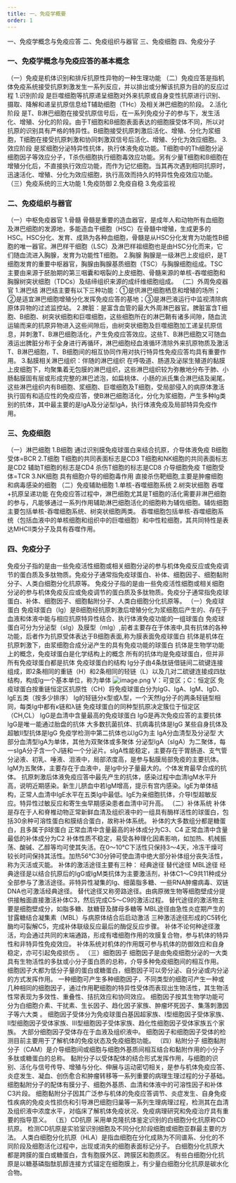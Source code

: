 ```yaml
---
title: 一、免疫学概要
order: 1
---
```



一、免疫学概念与免疫应答
二、免疫组织与器官
三、免疫细胞
四、免疫分子

### 一、免疫学概念与免疫应答的基本概念
（一）免疫是机体识别和排斥抗原性异物的一种生理功能
（二）免疫应答是指机体免疫系统接受抗原刺激发生一系列反应，并以排出或分解该抗原为目的的反应过程
1.识别阶段
是巨噬细胞等抗原递呈细胞对外来抗原或自身变性抗原进行识别、摄取、降解和递呈抗原信息给T辅助细胞（THc）及相关淋巴细胞的阶段。
2.活化阶段
是T、B淋巴细胞在接受抗原信号后，在一系列免疫分子的参与下，发生活化、增殖、分化的阶段。由于T细胞和B细胞表面表达的细胞膜受体不同，所以对抗原的识别具有严格的特异性。B细胞接受抗原刺激后活化、增殖、分化为浆细胞，T细胞在接受抗原刺激和协同刺激双信号后活化、增殖、分化为效应细胞。
3.效应阶段
是浆细胞分泌特异性抗体，执行体液免疫功能。T细胞中的Th细胞分泌细胞因子等效应分子，T杀伤细胞执行细胞毒效应功能。另有少量T细胞和B细胞在增殖分化后，不直接执行效应功能，而作为记忆细胞。当其再次遇到相同抗原时，迅速活化、增殖、分化为效应细胞，执行高效而持久的特异性免疫效应功能。
（三）免疫系统的三大功能
1.免疫防御
2.免疫自稳
3.免疫监视

### 二、免疫组织与器官
（一）中枢免疫器官
1.骨髓
骨髓是重要的造血器官，是成年人和动物所有血细胞及淋巴细胞的发源地，多能造血干细胞（HSC）在骨髓中增殖，生成更多的HSC。HSC分化、发育、成熟为各种血细胞，骨髓是从HSC分化发育为功能性B细胞的唯一器官。淋巴样干细胞（LSC）及淋巴样祖细胞也是由HSC分化而来，它们随血流进入胸腺，发育为功能性T细胞。
2.胸腺
胸腺是一级淋巴上皮组织，是T细胞发育的重要中枢器官，胸腺由胸腺基质细胞（TSC）与胸腺细胞组成。TSC主要由来源于胚胎期的第三咽囊和咽裂的上皮细胞、骨髓来源的单核-吞噬细胞和胸腺树突状细胞（TDCs）及结缔组织来源的成纤维细胞组成。
（二）外周免疫器官
1.淋巴结
淋巴结主要有以下三种功能：①是供淋巴细胞栖息和增殖的场所；②是适宜淋巴细胞增殖分化发挥免疫应答的基地；③是淋巴液运行中监视清除病原体异物的过滤监控站。
2.脾脏：是富含血管的最大外周淋巴器官。脾脏富含T细胞、B细胞、树突状细胞和巨噬细胞，这些细胞所在的淋巴鞘有诸多间隙，随血流运输而来的抗原异物进入这些间隙后，由树突状细胞及巨噬细胞加工递呈抗原信息，并刺激T、B淋巴细胞活化，产生免疫应答效应。这些T、B淋巴细胞又可随血液运出脾脏分布于全身进行再循环，淋巴细胞经血液循环清除外来抗原物质及激活T、B淋巴细胞，T、B细胞间的相互协同作用对执行特异性免疫应答均具有重要作用。
3.黏膜相关淋巴组织：伴随的淋巴组织 在呼吸道、肠道及泌尿生殖道的黏膜上皮细胞下，均聚集着无包膜的淋巴组织，这些淋巴组织较为弥散地分布于肺、小肠黏膜固有层或形成完整的淋巴滤泡，如扁桃体、小肠的派氏集合淋巴结及阑尾。这些淋巴组织内有B细胞、浆细胞、巨噬细胞及T细胞，受局部侵入的病原体激活执行固有和适应性的免疫应答，使B淋巴细胞活化，分化为浆细胞，产生多种Ig类别的抗体，其中最主要的是IgA及分泌型IgA，执行体液免疫及局部特异免疫作用。

### 三、免疫细胞
（一）淋巴细胞
1.B细胞
通过识别膜免疫球蛋白来结合抗原，介导体液免疫
B细胞受体=BCR
2.T细胞
T细胞的共同表面标志是CD3 
T细胞和NK细胞的共同表面标志是CD2
辅助T细胞的标志是CD4 
杀伤T细胞的标志是CD8
介导细胞免疫
T细胞受体=TCR
3.NK细胞
具有细胞介导的细胞毒作用
直接杀伤靶细胞,主要是肿瘤细胞和病毒感染的细胞
（二）免疫辅助细胞
1.单核-吞噬细胞系统
2.树突状细胞
吞噬+抗原呈递功能
在免疫应答过程中，淋巴细胞尤其是T细胞的活化需要非淋巴细胞的参与，凡能够通过一系列作用辅助淋巴细胞活化的细胞称为辅佐细胞。辅佐细胞主要包括单核-吞噬细胞系统、树突状细胞两类。
吞噬细胞包括单核-吞噬细胞系统（包括血液中的单核细胞和组织中的巨噬细胞）和中性粒细胞，其共同特性是表达MHCⅡ类分子及具有吞噬作用。

### 四、免疫分子
免疫分子指的是由一些免疫活性细胞或相关细胞分泌的参与机体免疫反应或免疫调节的蛋白质及多肽物质。免疫分子通常指免疫球蛋白、补体、细胞因子、细胞黏附分子、人类白细胞分化抗原等。
免疫分子指的是由一些免疫活性细胞或相关细胞分泌的参与机体免疫反应或免疫调节的蛋白质及多肽物质。免疫分子通常指免疫球蛋白、补体、细胞因子、细胞黏附分子、人类白细胞分化抗原等。
（一）免疫球蛋白
免疫球蛋白（Ig）是B细胞经抗原刺激后增殖分化为浆细胞后产生的、存在于血液和体液中能与相应抗原特异性结合、执行体液免疫功能的一组球蛋白
免疫球蛋白可分为分泌型（sIg）及膜型（mIg）,前者主要存在于体液中,具有抗体的各种功能，后者作为抗原受体表达于B细胞表面,称为膜表面免疫球蛋白
抗体是机体在抗原刺激下，由浆细胞合成分泌产生的具有免疫功能的球蛋白
抗体是生物学功能上的概念，免疫球蛋白是化学结构上的概念
所有的抗体均是免疫球蛋白，但并非所有免疫球蛋白都是抗体
免疫球蛋白的结构 
Ig分子由4条肽链借链间二硫键连接组成，即2条相同的重链（H）和2条相同的轻链（L）以及几对二硫键连接成四肽结构，构成Ig一个基本单位，称为单体
![image.png](https://cdn.nlark.com/yuque/0/2022/png/33570603/1666482418297-ecc072b5-a011-40c4-a8a8-32dd83ac8906.png#clientId=uf089cf0d-5621-4&crop=0&crop=0&crop=1&crop=1&from=paste&id=u150cadc5&margin=%5Bobject%20Object%5D&name=image.png&originHeight=375&originWidth=393&originalType=url&ratio=1&rotation=0&showTitle=false&size=89123&status=done&style=none&taskId=u754112b9-dcf0-4765-ab6b-cd5dbb99868&title=)
V：可变区；C：恒定区
免疫球蛋白按重链恒定区抗原性（CH）将免疫球蛋白分为IgG、IgA、IgM、IgD、IgE五类（按多少排序）
Ig的轻链分κ型或λ型，一个天然Ig分子的两条轻链型相同，每类Ig中都有κ链和λ链
免疫球蛋白的同种型抗原决定簇位于恒定区（CH,CL）
IgG是血清中含量最高的免疫球蛋白
IgG是再次免疫应答的主要抗体
IgG是唯一能通过胎盘的抗体
大多数抗菌抗体、抗病毒抗体是IgG
某些自身抗体及超敏Ⅱ型抗体是IgG
免疫学检测中第二抗体也以IgG为主
IgA分血清型及分泌型
大部分血清型IgA为单体，其他为双聚体或多聚体
分泌型IgA（sIgA）为二聚体，每一sIgA分子含一个J链和一个分泌片。sIgA性能稳定，主要存在于胃肠道、支气管分泌液、初乳、唾液、泪液中，局部浓度高，是参与黏膜局部免疫的主要抗体。
IgM为五聚体，主要存在于血液中，是Ig中分子量最大的。个体发育最早合成的抗体。
抗原刺激后体液免疫应答中最先产生的抗体，感染过程中血清IgM水平升高，说明近期感染。新生儿脐血中若IgM增高，提示有宫内感染。IgE为单体结构，正常人血清中IgE水平在五类Ig中最低。IgE为亲细胞抗体，介导Ⅰ型超敏反应。特异性过敏反应和寄生虫早期感染患者血清中可升高。
（二）补体系统
补体是存在于人和脊椎动物正常新鲜血清及组织液中的一组具有酶样活性的球蛋白，包括30余种可溶性蛋白和膜结合蛋白，故称补体系统。
补体的大多数组分都是糖蛋白，且多属于β球蛋白
正常血清中含量最高的补体成分为C3、C4
正常血清中含量最低的补体成分为C2
补体性质不稳定，易受各种理化因素影响，如加热、机械振荡、酸碱、乙醇等均可使其失活。在0～10℃下活性只保持3～4天，冷冻干燥可较长时间保持其活性。加热56℃30分钟可使血清中绝大部分补体组分丧失活性，称为灭活或灭能。
补体的激活途径主要有三种：
经典途径
替代途径
MBL途径
经典途径是以结合抗原后的IgG或IgM类抗体为主要激活剂，补体C1～C9共11种成分全部参与了激活途径。非特异性凝集的Ig、细菌脂多糖、一些RNA肿瘤病毒、双链DNA也可激活经典途径。
替代途径又称旁路途径。由病原微生物等细胞壁成分提供接触面直接激活补体C3，然后完成C5～C9的激活过程。
替代途径的激活物主要是细胞壁成分，如脂多糖、肽糖苷及酵母多糖等
MBL途径由急性炎症期产生的甘露糖结合凝集素（MBL）与病原体结合后启动激活
三种激活途径形成的C5转化酶均可裂解C5，完成补体联级反应最后的酶促反应步骤。
补体不论何种途径激活，均会通过共同的末端通路，形成有嗜细胞作用的攻膜复合物，参与机体的特异性和非特异性免疫效应。
补体系统对机体的作用既可参与机体的防御效应和自身稳定，亦可引起免疫损伤 。
（三）细胞因子
细胞因子是由免疫细胞分泌的一大类具有生物活性的多肽或小分子蛋白质的总称，介导多种免疫细胞间的相互作用。
细胞因子大都为低分子量的蛋白或糖蛋白，细胞因子可以旁分泌、自分泌或内分泌的方式发挥作用。
一种细胞可产生多种细胞因子，不同类型的细胞可产生一种或几种相同的细胞因子，通过作用靶细胞的特异性受体而表现出生物活性，其生物活性常表现为多效性、重叠性、拮抗效应和协同效应。
细胞因子按其生物学功能可分为白细胞介素、干扰素、生长因子、趋化因子家族、肿瘤坏死因子、集落刺激因子等六大类 。
细胞因子受体分为免疫球蛋白基因超家族、I型细胞因子受体家族、Ⅱ型细胞因子受体家族、Ⅲ型细胞因子受体家族、趋化性细胞因子受体家族五个家族。
大部分细胞因子受体存在于血液及组织液中。
细胞因子和细胞因子受体的检测目前主要用于了解机体的免疫状态及免疫细胞功能。
（四）粘附分子
细胞黏附分子（CAM）是介导细胞间或细胞与细胞外基质间相互结合和黏附作用的小分子多肽或糖蛋白的总称。
黏附分子以受体配体的结合形式发挥作用，与细胞的识别、活化与信号传导、增殖与分化、伸展与运动密切相关，是参与机体免疫应答、炎症发生、凝血、创伤愈合和肿瘤转移等一系列重要的病理生理过程的分子基础。
细胞黏附分子的配体有膜分子、细胞外基质、血清和体液中的可溶性因子和补体C3片段。
细胞黏附分子因其广泛参与机体的免疫应答调节、炎症发生、自身免疫性疾病的免疫炎性损伤和引导淋巴细胞归巢等一系列生理病理过程，检测其在血清及组织液中浓度水平，对临床了解机体免疫状况、免疫病理研究和免疫治疗具有重要的指导意义。
（五）CD抗原
采用单克隆抗体鉴定识别的白细胞分化抗原称CD抗原。
检测CD抗原是实验室识别细胞及不同分化阶段细胞或细胞亚群最主要的方法。
人类白细胞分化抗原（HLA）是指血细胞在分化成熟为不同谱系、分化的不同阶段及细胞活化过程中，出现或消失的细胞表面标记分子。
白细胞分化抗原大都是跨膜的蛋白或糖蛋白，含有胞膜外区、跨膜区和胞质区。
有些白细胞分化抗原是以糖基磷脂酞肌醇连接方式锚定在细胞膜上，有少量白细胞分化抗原是碳水化合物。
